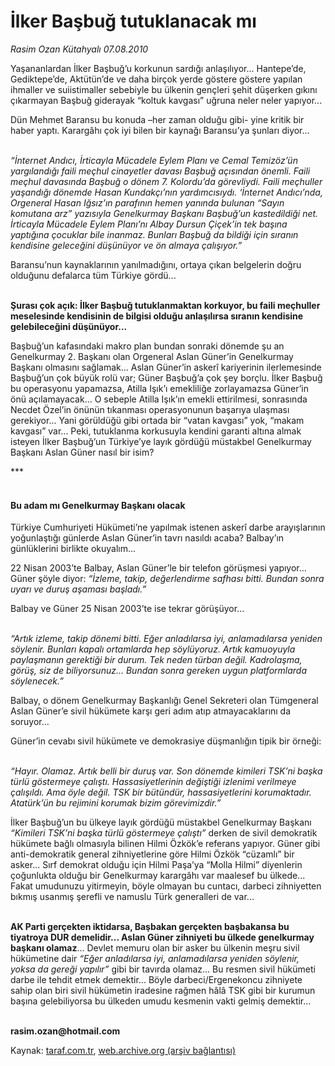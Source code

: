 # İlker Başbuğ tutuklanacak mı

*Rasim Ozan Kütahyalı 07.08.2010*

<div class="yazi"><p>Yaşananlardan İlker Başbuğ’u korkunun sardığı anlaşılıyor... Hantepe’de, Gediktepe’de, Aktütün’de ve daha birçok yerde göstere göstere yapılan ihmaller ve suiistimaller sebebiyle bu ülkenin gençleri şehit düşerken gıkını çıkarmayan Başbuğ giderayak “koltuk kavgası” uğruna neler neler yapıyor...</p>
<p>Dün Mehmet Baransu bu konuda –her zaman olduğu gibi- yine kritik bir haber yaptı. Karargâhı çok iyi bilen bir kaynağı Baransu’ya şunları diyor... </p>
<p><i><br/>“İnternet Andıcı, İrticayla Mücadele Eylem Planı ve Cemal Temizöz’ün yargılandığı faili meçhul cinayetler davası Başbuğ açısından önemli. Faili meçhul davasında Başbuğ o dönem 7. Kolordu’da görevliydi. Faili meçhuller yaşandığı dönemde Hasan Kundakçı’nın yardımcısıydı. ‘İnternet Andıcı’nda, Orgeneral Hasan Iğsız’ın parafının hemen yanında bulunan “Sayın komutana arz” yazısıyla Genelkurmay Başkanı Başbuğ’un kastedildiği net. İrticayla Mücadele Eylem Planı’nı Albay Dursun Çiçek’in tek başına yaptığına çocuklar bile inanmaz. Bunları Başbuğ da bildiği için sıranın kendisine geleceğini düşünüyor ve ön almaya çalışıyor.”</i></p>
<p>Baransu’nun kaynaklarının yanılmadığını, ortaya çıkan belgelerin doğru olduğunu defalarca tüm Türkiye gördü...</p>
<p><b><br/>Şurası çok açık: İlker Başbuğ tutuklanmaktan korkuyor, bu faili meçhuller meselesinde kendisinin de bilgisi olduğu anlaşılırsa sıranın kendisine gelebileceğini düşünüyor...</b></p>
<p>Başbuğ’un kafasındaki makro plan bundan sonraki dönemde şu an Genelkurmay 2. Başkanı olan Orgeneral Aslan Güner’in Genelkurmay Başkanı olmasını sağlamak... Aslan Güner’in askerî kariyerinin ilerlemesinde Başbuğ’un çok büyük rolü var; Güner Başbuğ’a çok şey borçlu. İlker Başbuğ bu operasyonu yapamazsa, Atilla Işık’ı emekliliğe zorlayamazsa Güner’in önü açılamayacak... O sebeple Atilla Işık’ın emekli ettirilmesi, sonrasında Necdet Özel’in önünün tıkanması operasyonunun başarıya ulaşması gerekiyor... Yani görüldüğü gibi ortada bir “vatan kavgası” yok, “makam kavgası” var... Peki, tutuklanma korkusuyla kendini garanti altına almak isteyen İlker Başbuğ’un Türkiye’ye layık gördüğü müstakbel Genelkurmay Başkanı Aslan Güner nasıl bir isim?</p>
<p>***</p>
<h4><br/>Bu adam mı Genelkurmay Başkanı olacak</h4>
<p>Türkiye Cumhuriyeti Hükümeti’ne yapılmak istenen askerî darbe arayışlarının yoğunlaştığı günlerde Aslan Güner’in tavrı nasıldı acaba? Balbay’ın günlüklerini birlikte okuyalım...</p>
<p>22 Nisan 2003’te Balbay, Aslan Güner’le bir telefon görüşmesi yapıyor... Güner şöyle diyor: <i>“İzleme, takip, değerlendirme safhası bitti. Bundan sonra uyarı ve duruş aşaması başladı.”</i> </p>
<p>Balbay ve Güner 25 Nisan 2003’te ise tekrar görüşüyor...</p>
<p><i><br/>“Artık izleme, takip dönemi bitti. Eğer anladılarsa iyi, anlamadılarsa yeniden söylenir. Bunları kapalı ortamlarda hep söylüyoruz. Artık kamuoyuyla paylaşmanın gerektiği bir durum. Tek neden türban değil. Kadrolaşma, görüş, siz de biliyorsunuz... Bundan sonra gereken uygun platformlarda söylenecek.”</i></p>
<p>Balbay, o dönem Genelkurmay Başkanlığı Genel Sekreteri olan Tümgeneral Aslan Güner’e sivil hükümete karşı geri adım atıp atmayacaklarını da soruyor... </p>
<p>Güner’in cevabı sivil hükümete ve demokrasiye düşmanlığın tipik bir örneği:</p>
<p><i><br/>“Hayır. Olamaz. Artık belli bir duruş var. Son dönemde kimileri TSK’ni başka türlü göstermeye çalıştı. Hassasiyetlerinin değiştiği izlenimi verilmeye çalışıldı. Ama öyle değil. TSK bir bütündür, hassasiyetlerini korumaktadır. Atatürk’ün bu rejimini korumak bizim görevimizdir.”</i></p>
<p>İlker Başbuğ’un bu ülkeye layık gördüğü müstakbel Genelkurmay Başkanı <i>“Kimileri TSK’ni başka türlü göstermeye çalıştı”</i> derken de sivil demokratik hükümete bağlı olmasıyla bilinen Hilmi Özkök’e referans yapıyor. Güner gibi anti-demokratik general zihniyetlerine göre Hilmi Özkök “cüzamlı” bir asker... Sırf demokrat olduğu için Hilmi Paşa’ya “Molla Hilmi” diyenlerin çoğunlukta olduğu bir Genelkurmay karargâhı var maalesef bu ülkede... Fakat umudunuzu yitirmeyin, böyle olmayan bu cuntacı, darbeci zihniyetten bıkmış usanmış şerefli ve namuslu Türk generalleri de var...</p>
<p><b><br/>AK Parti gerçekten iktidarsa, Başbakan gerçekten başbakansa bu tiyatroya DUR demelidir... Aslan Güner zihniyeti bu ülkede genelkurmay başkanı olamaz</b>... Devlet memuru olan bir asker bu ülkenin meşru sivil hükümetine dair <i>“Eğer anladılarsa iyi, anlamadılarsa yeniden söylenir, yoksa da gereği yapılır”</i> gibi bir tavırda olamaz... Bu resmen sivil hükümeti darbe ile tehdit etmek demektir... Böyle darbeci/Ergenekoncu zihniyete sahip olan biri sivil hükümetin iradesine rağmen hâlâ TSK gibi bir kurumun başına gelebiliyorsa bu ülkeden umudu kesmenin vakti gelmiş demektir...<b> </b></p>
<p><b><br/>rasim.ozan@hotmail.com</b></p>
</div>

Kaynak: [taraf.com.tr](http://www.taraf.com.tr:80/rasim-ozan-kutahyali/makale-ilker-basbug-tutuklanacak-mi.htm), [web.archive.org (arşiv bağlantısı)](http://web.archive.org/web/20100816162109/http://www.taraf.com.tr:80/rasim-ozan-kutahyali/makale-ilker-basbug-tutuklanacak-mi.htm)
